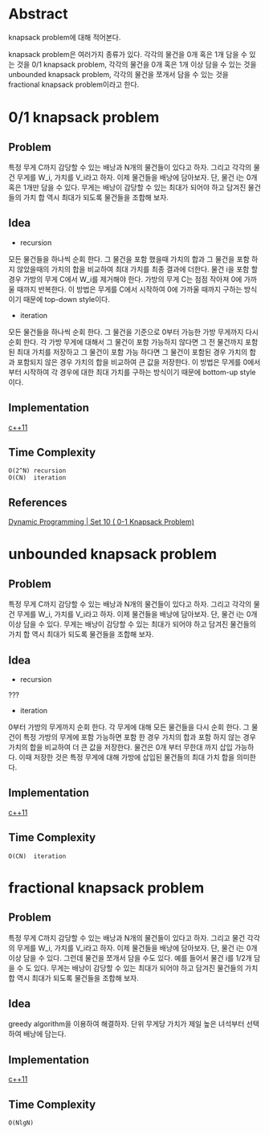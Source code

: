 # Abstract

knapsack problem에 대해 적어본다. 

knapsack problem은 여러가지 종류가 있다. 각각의 물건을 0개 혹은 1개
담을 수 있는 것을 0/1 knapsack problem, 각각의 물건을 0개 혹은 1개
이상 담을 수 있는 것을 unbounded knapsack problem, 각각의 물건을
쪼개서 담을 수 있는 것을 fractional knapsack problem이라고 한다.

# 0/1 knapsack problem

## Problem

특정 무게 C까지 감당할 수 있는 배낭과 N개의 물건들이 있다고 하자. 그리고
각각의 물건 무게를 W_i, 가치를 V_i라고 하자. 이제 물건들을 배낭에
담아보자. 단, 물건 i는 0개 혹은 1개만 담을 수 있다. 무게는 배낭이
감당할 수 있는 최대가 되어야 하고 담겨진 물건들의 가치 합 역시 최대가
되도록 물건들을 조합해 보자.

## Idea

* recursion

모든 물건들을 하나씩 순회 한다. 그 물건을 포함 했을때 가치의 합과 그
물건을 포함 하지 않았을때의 가치의 합을 비교하여 최대 가치를 최종
결과에 더한다. 물건 i을 포함 할 경우 가방의 무게 C에서 W_i를 제거해야
한다. 가방의 무게 C는 점점 작아져 0에 가까울 때까지 반복한다.  이
방법은 무게를 C에서 시작하여 0에 가까울 때까지 구하는 방식이기 때문에
top-down style이다.

* iteration

모든 물건들을 하나씩 순회 한다. 그 물건을 기준으로 0부터 가능한 가방
무게까지 다시 순회 한다. 각 가방 무게에 대해서 그 물건이 포함
가능하지 않다면 그 전 물건까지 포함된 최대 가치를 저장하고 그 물건이
포함 가능 하다면 그 물건이 포함된 경우 가치의 합과 포함되지 않은 경우
가치의 합을 비교하여 큰 값을 저장한다. 이 방법은 무게를 0에서 부터
시작하여 각 경우에 대한 최대 가치를 구하는 방식이기 때문에 bottom-up
style이다.


## Implementation

[c++11](../fundamentals/dynamic/knapsack01/a.cpp)

## Time Complexity

```
O(2^N) recursion
O(CN)  iteration
```

## References

[Dynamic Programming | Set 10 ( 0-1 Knapsack Problem)](https://www.geeksforgeeks.org/knapsack-problem/)

# unbounded knapsack problem

## Problem

특정 무게 C까지 감당할 수 있는 배낭과 N개의 물건들이 있다고
하자. 그리고 각각의 물건 무게를 W_i, 가치를 V_i라고 하자. 이제
물건들을 배낭에 담아보자. 단, 물건 i는 0개 이상 담을 수 있다. 무게는
배낭이 감당할 수 있는 최대가 되어야 하고 담겨진 물건들의 가치 합 역시
최대가 되도록 물건들을 조합해 보자.

## Idea

* recursion

???

* iteration

0부터 가방의 무게까지 순회 한다. 각 무게에 대해 모든 물건들을 다시
순회 한다. 그 물건이 특정 가방의 무게에 포함 가능하면 포함 한 경우
가치의 합과 포함 하지 않는 경우 가치의 합을 비교하여 더 큰 값을
저장한다. 물건은 0개 부터 무한대 까지 삽입 가능하다. 이때 저장한 것은
특정 무게에 대해 가방에 삽입된 물건들의 최대 가치 합을 의미한다.

## Implementation

[c++11](../fundamentals/dynamic/knapsackunbounded/a.cpp)

## Time Complexity

```
O(CN)  iteration
```

# fractional knapsack problem

## Problem

특정 무게 C까지 감당할 수 있는 배낭과 N개의 물건들이 있다고
하자. 그리고 물건 각각의 무게를 W_i, 가치를 V_i라고 하자. 이제
물건들을 배낭에 담아보자. 단, 물건 i는 0개 이상 담을 수 있다. 그런데
물건을 쪼개서 담을 수도 있다. 예를 들어서 물건 i를 1/2개 담을 수 도
있다. 무게는 배낭이 감당할 수 있는 최대가 되어야 하고 담겨진 물건들의
가치 합 역시 최대가 되도록 물건들을 조합해 보자.

## Idea

greedy algorithm을 이용하여 해결하자.  단위 무게당 가치가 제일 높은
녀석부터 선택하여 배낭에 담는다.

## Implementation

[c++11](../fundamentals/greedy/knapsackfractional/a.cpp)

## Time Complexity

```
O(NlgN)
```
